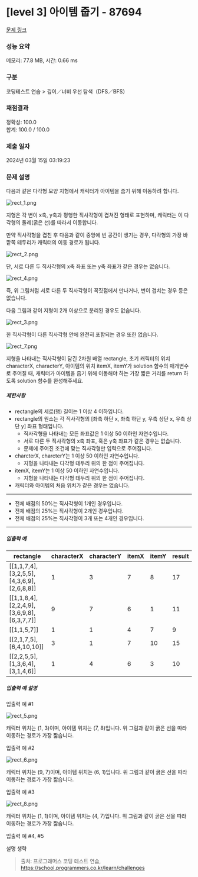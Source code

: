 # [level 3] 아이템 줍기 - 87694 

[문제 링크](https://school.programmers.co.kr/learn/courses/30/lessons/87694) 

### 성능 요약

메모리: 77.8 MB, 시간: 0.66 ms

### 구분

코딩테스트 연습 > 깊이／너비 우선 탐색（DFS／BFS）

### 채점결과

정확성: 100.0<br/>합계: 100.0 / 100.0

### 제출 일자

2024년 03월 15일 03:19:23

### 문제 설명

<p>다음과 같은 다각형 모양 지형에서 캐릭터가 아이템을 줍기 위해 이동하려 합니다.</p>

<p><img src="https://grepp-programmers.s3.ap-northeast-2.amazonaws.com/files/production/9b96b07f-72db-4b1c-bd7a-6a9c9b8d0dc6/rect_1.png" title="" alt="rect_1.png"></p>

<p>지형은 각 변이 x축, y축과 평행한 직사각형이 겹쳐진 형태로 표현하며, 캐릭터는 이 다각형의 둘레(굵은 선)를 따라서 이동합니다. </p>

<p>만약 직사각형을 겹친 후 다음과 같이 중앙에 빈 공간이 생기는 경우, 다각형의 가장 바깥쪽 테두리가 캐릭터의 이동 경로가 됩니다.</p>

<p><img src="https://grepp-programmers.s3.ap-northeast-2.amazonaws.com/files/production/38b0739b-8dd8-40d8-ac44-c71678d28d07/rect_2.png" title="" alt="rect_2.png"></p>

<p>단, 서로 다른 두 직사각형의 x축 좌표 또는 y축 좌표가 같은 경우는 없습니다.</p>

<p><img src="https://grepp-programmers.s3.ap-northeast-2.amazonaws.com/files/production/ec976181-987e-494e-bb2d-0615ce16252f/rect_4.png" title="" alt="rect_4.png"></p>

<p>즉, 위 그림처럼 서로 다른 두 직사각형이 꼭짓점에서 만나거나, 변이 겹치는 경우 등은 없습니다.</p>

<p>다음 그림과 같이 지형이 2개 이상으로 분리된 경우도 없습니다.</p>

<p><img src="https://grepp-programmers.s3.ap-northeast-2.amazonaws.com/files/production/7eda8d92-ebe0-4b5f-bd15-0c9dc7af3a3e/rect_3.png" title="" alt="rect_3.png"></p>

<p>한 직사각형이 다른 직사각형 안에 완전히 포함되는 경우 또한 없습니다.</p>

<p><img src="https://grepp-programmers.s3.ap-northeast-2.amazonaws.com/files/production/1e178b0d-6580-4981-aae3-dd82a1b95362/rect_7.png" title="" alt="rect_7.png"></p>

<p>지형을 나타내는 직사각형이 담긴 2차원 배열 rectangle, 초기 캐릭터의 위치 characterX, characterY, 아이템의 위치 itemX, itemY가 solution 함수의 매개변수로 주어질 때, 캐릭터가 아이템을 줍기 위해 이동해야 하는 가장 짧은 거리를 return 하도록 solution 함수를 완성해주세요.</p>

<h5>제한사항</h5>

<ul>
<li>rectangle의 세로(행) 길이는 1 이상 4 이하입니다.</li>
<li>rectangle의 원소는 각 직사각형의 [좌측 하단 x, 좌측 하단 y, 우측 상단 x, 우측 상단 y] 좌표 형태입니다.

<ul>
<li>직사각형을 나타내는 모든 좌표값은 1 이상 50 이하인 자연수입니다.</li>
<li>서로 다른 두 직사각형의 x축 좌표, 혹은 y축 좌표가 같은 경우는 없습니다.</li>
<li>문제에 주어진 조건에 맞는 직사각형만 입력으로 주어집니다.</li>
</ul></li>
<li>charcterX, charcterY는 1 이상 50 이하인 자연수입니다.

<ul>
<li>지형을 나타내는 다각형 테두리 위의 한 점이 주어집니다.</li>
</ul></li>
<li>itemX, itemY는 1 이상 50 이하인 자연수입니다.

<ul>
<li>지형을 나타내는 다각형 테두리 위의 한 점이 주어집니다.</li>
</ul></li>
<li>캐릭터와 아이템의 처음 위치가 같은 경우는 없습니다.</li>
</ul>

<hr>

<ul>
<li>전체 배점의 50%는 직사각형이 1개인 경우입니다.<br></li>
<li>전체 배점의 25%는 직사각형이 2개인 경우입니다.<br></li>
<li>전체 배점의 25%는 직사각형이 3개 또는 4개인 경우입니다.<br></li>
</ul>

<hr>

<h5>입출력 예</h5>
<table class="table">
        <thead><tr>
<th>rectangle</th>
<th>characterX</th>
<th>characterY</th>
<th>itemX</th>
<th>itemY</th>
<th>result</th>
</tr>
</thead>
        <tbody><tr>
<td>[[1,1,7,4],[3,2,5,5],[4,3,6,9],[2,6,8,8]]</td>
<td>1</td>
<td>3</td>
<td>7</td>
<td>8</td>
<td>17</td>
</tr>
<tr>
<td>[[1,1,8,4],[2,2,4,9],[3,6,9,8],[6,3,7,7]]</td>
<td>9</td>
<td>7</td>
<td>6</td>
<td>1</td>
<td>11</td>
</tr>
<tr>
<td>[[1,1,5,7]]</td>
<td>1</td>
<td>1</td>
<td>4</td>
<td>7</td>
<td>9</td>
</tr>
<tr>
<td>[[2,1,7,5],[6,4,10,10]]</td>
<td>3</td>
<td>1</td>
<td>7</td>
<td>10</td>
<td>15</td>
</tr>
<tr>
<td>[[2,2,5,5],[1,3,6,4],[3,1,4,6]]</td>
<td>1</td>
<td>4</td>
<td>6</td>
<td>3</td>
<td>10</td>
</tr>
</tbody>
      </table>
<h5>입출력 예 설명</h5>

<p>입출력 예 #1</p>

<p><img src="https://grepp-programmers.s3.ap-northeast-2.amazonaws.com/files/production/7b89552b-f7b6-47e7-8bbd-deaf01907f70/rect_5.png" title="" alt="rect_5.png"></p>

<p>캐릭터 위치는 (1, 3)이며, 아이템 위치는 (7, 8)입니다. 위 그림과 같이 굵은 선을 따라 이동하는 경로가 가장 짧습니다.</p>

<p>입출력 예 #2</p>

<p><img src="https://grepp-programmers.s3.ap-northeast-2.amazonaws.com/files/production/ac6911d0-e386-472b-a109-2542214c8d6b/rect_6.png" title="" alt="rect_6.png"></p>

<p>캐릭터 위치는 (9, 7)이며, 아이템 위치는 (6, 1)입니다. 위 그림과 같이 굵은 선을 따라 이동하는 경로가 가장 짧습니다.</p>

<p>입출력 예 #3</p>

<p><img src="https://grepp-programmers.s3.ap-northeast-2.amazonaws.com/files/production/9c47ca5c-df4b-4b2e-8c5b-faf0815de665/rect_8.png" title="" alt="rect_8.png"></p>

<p>캐릭터 위치는 (1, 1)이며, 아이템 위치는 (4, 7)입니다. 위 그림과 같이 굵은 선을 따라 이동하는 경로가 가장 짧습니다.</p>

<p>입출력 예 #4, #5</p>

<p>설명 생략</p>


> 출처: 프로그래머스 코딩 테스트 연습, https://school.programmers.co.kr/learn/challenges